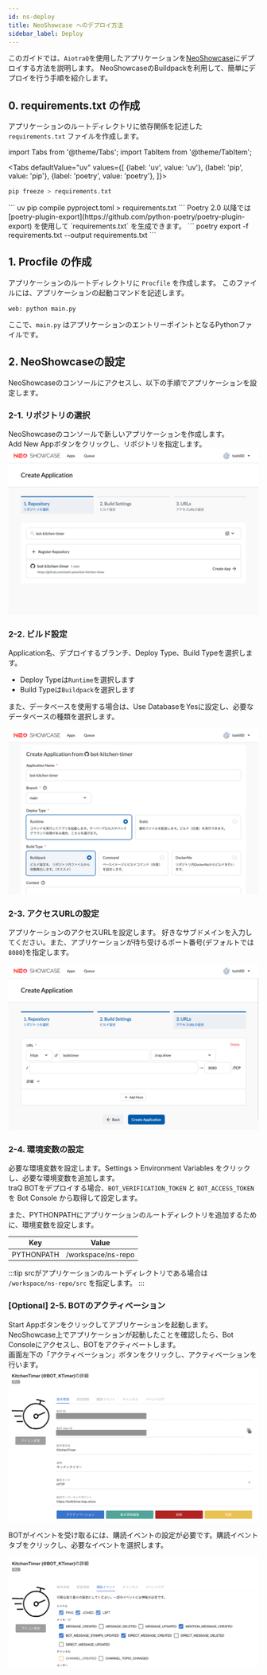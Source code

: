 ```yaml
---
id: ns-deploy
title: NeoShowcase へのデプロイ方法
sidebar_label: Deploy
---
```


このガイドでは、`AiotraQ`を使用したアプリケーションを[NeoShowcase](https://github.com/traPtitech/NeoShowcase)にデプロイする方法を説明します。
NeoShowcaseのBuildpackを利用して、簡単にデプロイを行う手順を紹介します。

## 0. requirements.txt の作成

アプリケーションのルートディレクトリに依存関係を記述した `requirements.txt` ファイルを作成します。

import Tabs from '@theme/Tabs';
import TabItem from '@theme/TabItem';

<Tabs
  defaultValue="uv"
  values={[
    {label: 'uv', value: 'uv'},
    {label: 'pip', value: 'pip'},
    {label: 'poetry', value: 'poetry'},
  ]}>
  <TabItem value="pip">
  ```bash
  pip freeze > requirements.txt
  ```
  </TabItem>
  <TabItem value="uv">
  ```
  uv pip compile pyproject.toml > requirements.txt
  ```
  </TabItem>
  <TabItem value="poetry">
  Poetry 2.0 以降では [poetry-plugin-export](https://github.com/python-poetry/poetry-plugin-export) を使用して `requirements.txt` を生成できます。
  ```
  poetry export -f requirements.txt --output requirements.txt
  ```
  </TabItem>
</Tabs>

## 1. Procfile の作成

アプリケーションのルートディレクトリに `Procfile` を作成します。
このファイルには、アプリケーションの起動コマンドを記述します。

```text title="Procfile"
web: python main.py
```
ここで、`main.py` はアプリケーションのエントリーポイントとなるPythonファイルです。

## 2. NeoShowcaseの設定
NeoShowcaseのコンソールにアクセスし、以下の手順でアプリケーションを設定します。

### 2-1. リポジトリの選択

NeoShowcaseのコンソールで新しいアプリケーションを作成します。  
Add New Appボタンをクリックし、リポジトリを指定します。
![リポジトリの選択](./img/neoshowcase_deploy1.png)

### 2-2. ビルド設定

Application名、デプロイするブランチ、Deploy Type、Build Typeを選択します。
- Deploy Typeは`Runtime`を選択します
- Build Typeは`Buildpack`を選択します

また、データベースを使用する場合は、Use DatabaseをYesに設定し、必要なデータベースの種類を選択します。

![ビルド設定](./img/neoshowcase_deploy2.png)

### 2-3. アクセスURLの設定
アプリケーションのアクセスURLを設定します。
好きなサブドメインを入力してください。また、アプリケーションが待ち受けるポート番号(デフォルトでは`8080`)を指定します。

![アクセスURLの設定](./img/neoshowcase_deploy3.png)

### 2-4. 環境変数の設定
必要な環境変数を設定します。Settings > Environment Variables をクリックし、必要な環境変数を追加します。  
traQ BOTをデプロイする場合、`BOT_VERIFICATION_TOKEN` と `BOT_ACCESS_TOKEN` を Bot Console から取得して設定します。

また、PYTHONPATHにアプリケーションのルートディレクトリを追加するために、環境変数を設定します。

| Key | Value |
|-----|-------|
| PYTHONPATH | /workspace/ns-repo |

:::tip
srcがアプリケーションのルートディレクトリである場合は `/workspace/ns-repo/src` を指定します。
:::

### [Optional] 2-5. BOTのアクティベーション

Start Appボタンをクリックしてアプリケーションを起動します。  
NeoShowcase上でアプリケーションが起動したことを確認したら、Bot Consoleにアクセスし、BOTをアクティベートします。  
画面左下の「アクティベーション」ボタンをクリックし、アクティベーションを行います。
![BOTのアクティベーション](./img/neoshowcase_deploy4.png)

BOTがイベントを受け取るには、購読イベントの設定が必要です。購読イベントタブをクリックし、必要なイベントを選択します。

![購読イベントの設定](./img/neoshowcase_deploy5.png)
